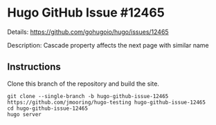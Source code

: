 # Hugo GitHub Issue #12465

Details: <https://github.com/gohugoio/hugo/issues/12465>

Description: Cascade property affects the next page with similar name

## Instructions

Clone this branch of the repository and build the site.

```text
git clone --single-branch -b hugo-github-issue-12465 https://github.com/jmooring/hugo-testing hugo-github-issue-12465
cd hugo-github-issue-12465
hugo server
```

